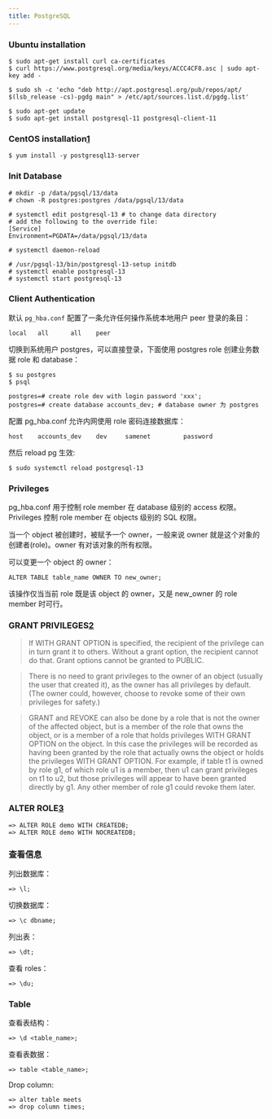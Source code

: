 ```yaml
---
title: PostgreSQL
---
```


### Ubuntu installation

    $ sudo apt-get install curl ca-certificates
    $ curl https://www.postgresql.org/media/keys/ACCC4CF8.asc | sudo apt-key add -

    $ sudo sh -c 'echo "deb http://apt.postgresql.org/pub/repos/apt/ $(lsb_release -cs)-pgdg main" > /etc/apt/sources.list.d/pgdg.list'

    $ sudo apt-get update
    $ sudo apt-get install postgresql-11 postgresql-client-11

### CentOS installation[1]

    $ yum install -y postgresql13-server

### Init Database

    # mkdir -p /data/pgsql/13/data
    # chown -R postgres:postgres /data/pgsql/13/data

    # systemctl edit postgresql-13 # to change data directory
    # add the following to the override file:
    [Service]
    Environment=PGDATA=/data/pgsql/13/data

    # systemctl daemon-reload

    # /usr/pgsql-13/bin/postgresql-13-setup initdb
    # systemctl enable postgresql-13
    # systemctl start postgresql-13

### Client Authentication

默认 `pg_hba.conf` 配置了一条允许任何操作系统本地用户 peer 登录的条目：

    local   all      all    peer

切换到系统用户 postgres，可以直接登录，下面使用 postgres role 创建业务数据 role 和 database：

    $ su postgres
    $ psql

    postgres=# create role dev with login password 'xxx';
    postgres=# create database accounts_dev; # database owner 为 postgres

配置 pg_hba.conf 允许内网使用 role 密码连接数据库：

    host	accounts_dev	dev		samenet			password

然后 reload pg 生效:

    $ sudo systemctl reload postgresql-13

### Privileges

pg_hba.conf 用于控制 role member 在 database 级别的 access 权限。Privileges 控制 role member 在 objects 级别的 SQL 权限。

当一个 object 被创建时，被赋予一个 owner，一般来说 owner 就是这个对象的创建者(role)。owner 有对该对象的所有权限。

可以变更一个 object 的 owner：

    ALTER TABLE table_name OWNER TO new_owner;

该操作仅当当前 role 既是该 object 的 owner，又是 new_owner 的 role member 时可行。

### GRANT PRIVILEGES[2]

> If WITH GRANT OPTION is specified, the recipient of the privilege can in turn grant it to others. Without a grant option, the recipient cannot do that. Grant options cannot be granted to PUBLIC.

> There is no need to grant privileges to the owner of an object (usually the user that created it), as the owner has all privileges by default. (The owner could, however, choose to revoke some of their own privileges for safety.)

> GRANT and REVOKE can also be done by a role that is not the owner of the affected object, but is a member of the role that owns the object, or is a member of a role that holds privileges WITH GRANT OPTION on the object. In this case the privileges will be recorded as having been granted by the role that actually owns the object or holds the privileges WITH GRANT OPTION. For example, if table t1 is owned by role g1, of which role u1 is a member, then u1 can grant privileges on t1 to u2, but those privileges will appear to have been granted directly by g1. Any other member of role g1 could revoke them later.

### ALTER ROLE[3]

    => ALTER ROLE demo WITH CREATEDB;
    => ALTER ROLE demo WITH NOCREATEDB;

### 查看信息

列出数据库：

    => \l;

切换数据库：

    => \c dbname;

列出表：

    => \dt;

查看 roles：

    => \du;

### Table

查看表结构：

    => \d <table_name>;

查看表数据：

    => table <table_name>;

Drop column:

    => alter table meets
    => drop column times;

[1]: https://www.postgresql.org/download/linux/redhat/
[2]: https://www.postgresql.org/docs/11/sql-grant.html
[3]: https://www.postgresql.org/docs/9.1/sql-alterrole.html

